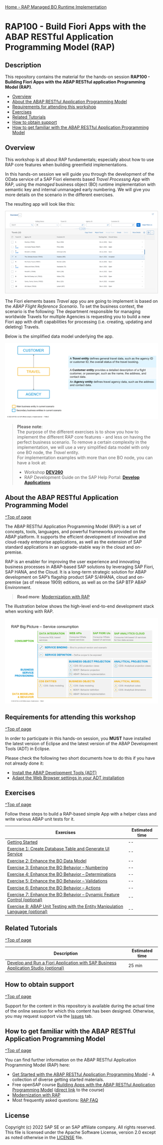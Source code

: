 [Home - RAP Managed BO Runtime Implementation](../readme.md)

# RAP100 - Build Fiori Apps with the ABAP RESTful Application Programming Model (RAP)

## Description

This repository contains the material for the hands-on session **RAP100 - Building Fiori Apps with the ABAP RESTful application Programming Model (RAP)**.

- [Overview](#overview)
- [About the ABAP RESTful Application Programming Model](#about-the-abap-restful-application-programming-model)
- [Requirements for attending this workshop](#requirements-for-attending-this-workshop)
- [Exercises](#exercises)
- [Related Tutorials](#related-tutorials)
- [How to obtain support](#how-to-obtain-support)
- [How to get familiar with the ABAP RESTful Application Programming Model](#how-to-get-familiar-with-the-abap-restful-application-programming-model)

## Overview

This workshop is all about RAP fundamentals; especially about how to use RAP core features when building greenfield implementations.

In this hands-on session we will guide you through the development of the OData service of a SAP Fiori elements based _Travel Processng App_ with RAP, using the _managed_ business object (BO) runtime implementation with semantic key and internal unmanaged early numbering. We will give you more details on the scenario in the different exercises.

The resulting app will look like this:

![Travel App](images/travelapp01.png)

The Fiori elements bases _Travel_ app you are going to implement is based on the _ABAP Flight Reference Scenario_. To set the business context, the scenario is the following: The department responsible for managing worldwide Travels for multiple Agencies is requesting you to build a new Fiori app with draft capabilities for processing (i.e. creating, updating and deleting) Travels.

Below is the simplified data model underlying the app.

![Travel App](images/datamodel01.png)


> **Please note**:   
> The purpose of the different exercises is to show you how to implement the different RAP core features - and less on having the perfect business scenario.
> To remove a certain complexity in the implementation, we will use a very simplified data model with only one BO node, the _Travel_ entity.   
> For implementation examples with more than one BO node, you can have a look at:
> - Workshop **[DEV260](../readme.md)**
> - RAP Development Guide on the SAP Help Portal: **[Develop Applications](https://help.sap.com/viewer/923180ddb98240829d935862025004d6/Cloud/en-US/4cff5dff7f2642cab54e993c840a163e.html)**

## About the ABAP RESTful Application Programming Model
[^Top of page](#)

The ABAP RESTful Application Programming Model (RAP) is a set of concepts, tools, languages, and powerful frameworks provided on the ABAP platform. It supports the efficient development of innovative and cloud-ready enterprise applications, as well as the extension of SAP standard applications in an upgrade-stable way in the cloud and on-premise.

RAP is an enabler for improving the user experience and innovating business processes in ABAP-based SAP solutions by leveraging SAP Fiori, SAP HANA, and the Cloud. It is a long-term strategic solution for ABAP development on SAP’s flagship product SAP S/4HANA, cloud and on-premise (as of release 1909) editions, as well as on the SAP BTP ABAP Environment.

> **Read more**: [Modernization with RAP](https://blogs.sap.com/2021/10/18/modernization-with-rap/)

The illustration below shows the high-level end-to-end development stack when working with RAP.  

![RAP Big Picture](images/rap_bigpicture.png)

## Requirements for attending this workshop 
[^Top of page](#)

In order to participate in this hands-on session, you **MUST** have installed the latest version of Eclipse and the latest version of the ABAP Development Tools (ADT) in Eclipse.  

Please check the following two short documents how to do this if you have not already done it:  
- [Install the ABAP Development Tools (ADT)](https://github.com/SAP-samples/abap-platform-rap-workshops/blob/main/requirements_rap_workshops.md#3-install-the-abap-development-tools-adt)  
- [Adapt the Web Browser settings in your ADT installation](https://github.com/SAP-samples/abap-platform-rap-workshops/blob/main/requirements_rap_workshops.md#4-adapt-the-web-browser-settings-in-your-adt-installation)  

## Exercises
[^Top of page](#)

Follow these steps to build a RAP-based simple App with a helper class and write various ABAP unit tests for it.

| Exercises |  Estimated time |
| ------------- |  -- |
| [Getting Started](exercises/ex0/) | -- |
| [Exercise 1: Create Database Table and Generate UI Service](https://github.com/SAP-samples/abap-platform-rap-workshops/tree/main/rap1xx/rap100/exercices/ex1/readme.md) | -- |
| [Exercise 2: Enhance the BO Data Model](https://github.com/SAP-samples/abap-platform-rap-workshops/tree/main/rap1xx/rap100/exercices/ex2/readme.md) | -- |
| [Exercise 3: Enhance the BO Behavior – Numbering](https://github.com/SAP-samples/abap-platform-rap-workshops/tree/main/rap1xx/rap100/exercices/ex3/readme.md) | -- |
| [Exercise 4: Enhance the BO Behavior – Determinations](https://github.com/SAP-samples/abap-platform-rap-workshops/tree/main/rap1xx/rap100/exercices/ex4/readme.md) | -- |
| [Exercise 5: Enhance the BO Behavior – Validations](https://github.com/SAP-samples/abap-platform-rap-workshops/tree/main/rap1xx/rap100/exercices/ex5/readme.md) | -- |
| [Exercise 6: Enhance the BO Behavior – Actions ](https://github.com/SAP-samples/abap-platform-rap-workshops/tree/main/rap1xx/rap100/exercices/ex6/readme.md) | -- |
| [Exercise 7: Enhance the BO Behavior – Dynamic Feature Control (optional)](https://github.com/SAP-samples/abap-platform-rap-workshops/tree/main/rap1xx/rap100/exercices/ex7/readme.md) | -- |
| [Exercise 8: ABAP Unit Testing with the Entity Manipulation Language (optional)](https://github.com/SAP-samples/abap-platform-rap-workshops/tree/main/rap1xx/rap100/exercices/ex8/readme.md) | -- |


## Related Tutorials
[^Top of page](#)

| Description |  Estimated time |
| ------------- |  -- |
| [Develop and Run a Fiori Application with SAP Business Application Studio (optional)](https://developers.sap.com/tutorials/abap-environment-deploy-cf-production.html) | 25 min |


## How to obtain support
[^Top of page](#)

Support for the content in this repository is available during the actual time of the online session for which this content has been designed. Otherwise, you may request support via the [Issues](../../issues) tab.

## How to get familiar with the ABAP RESTful Application Programming Model
[^Top of page](#)

You can find further information on the ABAP RESTful Application Programming Model (RAP) here:
 - [Get Started with the ABAP RESTful Application Programming Model](https://blogs.sap.com/2019/10/25/getting-started-with-the-abap-restful-programming-model) - A collection of diverse getting started materials.   
 - Free openSAP course [Building Apps with the ABAP RESTful Application Programming Model](https://community.sap.com/topics/btp-abap-environment/rap-opensap) ([direct link](https://open.sap.com/courses/cp13) to the course) 
 - [Modernization with RAP](https://blogs.sap.com/2021/10/18/modernization-with-rap/)
 - Most frequently asked questions: [RAP FAQ](https://blogs.sap.com/2020/10/16/abap-restful-application-programming-model-faq/) 

## License
Copyright (c) 2022 SAP SE or an SAP affiliate company. All rights reserved. This file is licensed under the Apache Software License, version 2.0 except as noted otherwise in the [LICENSE](LICENSES/Apache-2.0.txt) file.

